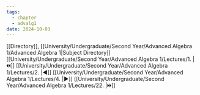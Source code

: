 ```yaml
---
tags:
  - chapter
  - advalg1
date: 2024-10-03
---
```

[[Directory]], [[University/Undergraduate/Second Year/Advanced Algebra 1/Advanced Algebra 1|Subject Directory]]
[[University/Undergraduate/Second Year/Advanced Algebra 1/Lectures/1. |🞀🞀]] [[University/Undergraduate/Second Year/Advanced Algebra 1/Lectures/2. |◀]] [[University/Undergraduate/Second Year/Advanced Algebra 1/Lectures/4. |▶]] [[University/Undergraduate/Second Year/Advanced Algebra 1/Lectures/22. |🞂🞂]]
# 
## 
### 